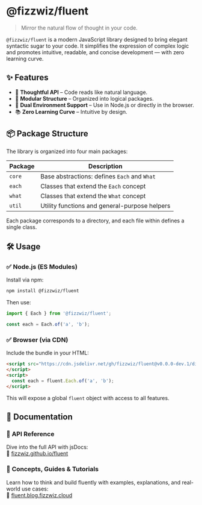 # @fizzwiz/fluent

> Mirror the natural flow of thought in your code.

`@fizzwiz/fluent` is a modern JavaScript library designed to bring elegant syntactic sugar to your code. It simplifies the expression of complex logic and promotes intuitive, readable, and concise development — with zero learning curve.

## ✨ Features

- 🧠 **Thoughtful API** – Code reads like natural language.
- 🧩 **Modular Structure** – Organized into logical packages.
- 🚀 **Dual Environment Support** – Use in Node.js or directly in the browser.
- 📚 **Zero Learning Curve** – Intuitive by design.

## 📦 Package Structure

The library is organized into four main packages:

| Package  | Description                                       |
|----------|---------------------------------------------------|
| `core`   | Base abstractions: defines `Each` and `What`      |
| `each`   | Classes that extend the `Each` concept            |
| `what`   | Classes that extend the `What` concept            |
| `util`   | Utility functions and general-purpose helpers     |

Each package corresponds to a directory, and each file within defines a single class.

## 🛠️ Usage

### ✅ Node.js (ES Modules)

Install via npm:

```bash
npm install @fizzwiz/fluent
```

Then use:

```javascript
import { Each } from '@fizzwiz/fluent';

const each = Each.of('a', 'b');
```

### ✅ Browser (via CDN)

Include the bundle in your HTML:

```html
<script src="https://cdn.jsdelivr.net/gh/fizzwiz/fluent@v0.0.0-dev.1/dist/fluent.bundle.js">
</script>
<script>
  const each = fluent.Each.of('a', 'b');
</script>
```

This will expose a global `fluent` object with access to all features.


## 📄 Documentation

### 📘 **API Reference**

Dive into the full API with jsDocs:  
🔗 [fizzwiz.github.io/fluent](https://fizzwiz.github.io/fluent)

### 🧠 **Concepts, Guides & Tutorials**

Learn how to think and build fluently with examples, explanations, and real-world use cases:  
🔗 [fluent.blog.fizzwiz.cloud](https://fluent.blog.fizzwiz.cloud)
